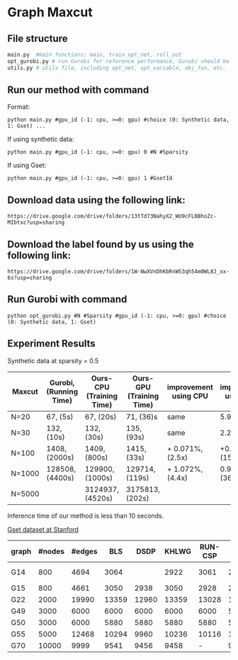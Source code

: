 # Graph Maxcut
## File structure
```python
main.py  #main functions: main, train_opt_net, roll_out
opt_gurobi.py # run Gurobi for reference performance, Gurobi should be installed and its license is required
utils.py # utils file, including opt_net, opt_variable, obj_fun, etc.
```
## Run our method with command 

Format:
```
python main.py #gpu_id (-1: cpu, >=0: gpu) #choice (0: Synthetic data, 1: Gset) ...
```

If using synthetic data:
```
python main.py #gpu_id (-1: cpu, >=0: gpu) 0 #N #Sparsity 
```

If using Gset:
```
python main.py #gpu_id (-1: cpu, >=0: gpu) 1 #GsetId
```
## Download data using the following link:

```
https://drive.google.com/drive/folders/13tTd73NahyX2_WU9cFL0BhoZc-MIbtxc?usp=sharing
```

## Download the label found by us using the following link:

```
https://drive.google.com/drive/folders/1W-NwXVnDhKbRnWS3qh54m0WL8J_xx-6s?usp=sharing
```


## Run Gurobi with command 

```
python opt_gurobi.py #N #Sparsity #gpu_id (-1: cpu, >=0: gpu) #choice (0: Synthetic data, 1: Gset)
```


## Experiment Results

Synthetic data at sparsity = 0.5
 
|Maxcut |Gurobi, (Running Time)| Ours-CPU (Training Time) | Ours-GPU (Training Time) |improvement using CPU |improvement using GPU |
|-------|------|----| ---- |---- |---- |
|N=20   | 67, (5s)  | 67, (20s)| 71, (36)s | same | 5.97% |
|N=30   | 132, (10s)  | 132, (30s)| 135, (93s) | same | 2.27% |
|N=100   | 1408, (2000s)  | 1409, (800s)| 1415, (33s) | + 0.071\%, (2.5x) | +0.49%, (151.5x) |
|N=1000   |  128508, (4400s)  |  129900, (1000s)| 129714, (119s)| + 1.072\%, (4.4x) | 0.94%, (36.97x) |
|N=5000 | |3124937, (4520s)  | 3175813, (202s) | | |

Inference time of our method is less than 10 seconds.


[Gset dataset at Stanford](https://web.stanford.edu/~yyye/yyye/Gset/)

| graph | #nodes| #edges | BLS | DSDP | KHLWG | RUN-CSP | PI-GNN | Gurobi | Ours-GPU | improvement | 
|---|----------|----|---|-----|-----|--------|----------|------|----|----|
|G14 | 800 | 4694 | 3064| | 2922 | 3061 | 2943  |3056 (24h) | 3003 | -1.99\%|
|G15 | 800 | 4661 | 3050 | 2938 | 3050 | 2928 | 2990  | | 2965 | -2.78\% | 
|G22 | 2000 | 19990 |13359 | 12960 | 13359 | 13028 | 13181  | |12939 |  -3.14\% | 
|G49 | 3000 | 6000 | 6000 | 6000 | 6000 | 6000 | 5918  | | 5326|  -11.23\% | 
|G50 | 3000 | 6000 | 5880 | 5880 | 5880 | 5880 | 5820  | | 5320|  -9.52\% | 
|G55 | 5000 | 12468 | 10294 | 9960 | 10236 | 10116 | 10138  | |9709 |  -5.68\% | 
|G70 | 10000 | 9999 |9541 | 9456 | 9458 | - | 9421  | |8917 | -6.54 \% | 


<!-- 
## Workflow
 ![pipeline](pipeline.jpg) -->
